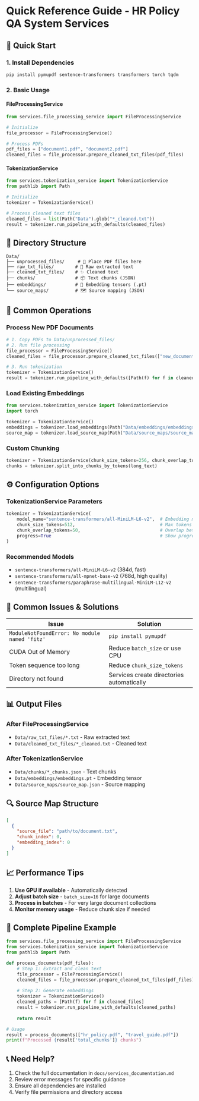 # Quick Reference Guide - HR Policy QA System Services

## 🚀 Quick Start

### 1. Install Dependencies
```bash
pip install pymupdf sentence-transformers transformers torch tqdm
```

### 2. Basic Usage

#### FileProcessingService
```python
from services.file_processing_service import FileProcessingService

# Initialize
file_processor = FileProcessingService()

# Process PDFs
pdf_files = ["document1.pdf", "document2.pdf"]
cleaned_files = file_processor.prepare_cleaned_txt_files(pdf_files)
```

#### TokenizationService
```python
from services.tokenization_service import TokenizationService
from pathlib import Path

# Initialize
tokenizer = TokenizationService()

# Process cleaned text files
cleaned_files = list(Path("Data").glob("*_cleaned.txt"))
result = tokenizer.run_pipeline_with_defaults(cleaned_files)
```

## 📁 Directory Structure

```
Data/
├── unprocessed_files/     # 📄 Place PDF files here
├── raw_txt_files/        # 📝 Raw extracted text
├── cleaned_txt_files/    # ✨ Cleaned text
├── chunks/               # 📦 Text chunks (JSON)
├── embeddings/           # 🔢 Embedding tensors (.pt)
└── source_maps/          # 🗺️ Source mapping (JSON)
```

## 🔧 Common Operations

### Process New PDF Documents
```python
# 1. Copy PDFs to Data/unprocessed_files/
# 2. Run file processing
file_processor = FileProcessingService()
cleaned_files = file_processor.prepare_cleaned_txt_files(["new_document.pdf"])

# 3. Run tokenization
tokenizer = TokenizationService()
result = tokenizer.run_pipeline_with_defaults([Path(f) for f in cleaned_files])
```

### Load Existing Embeddings
```python
from services.tokenization_service import TokenizationService
import torch

tokenizer = TokenizationService()
embeddings = tokenizer.load_embeddings(Path("Data/embeddings/embeddings.pt"))
source_map = tokenizer.load_source_map(Path("Data/source_maps/source_map.json"))
```

### Custom Chunking
```python
tokenizer = TokenizationService(chunk_size_tokens=256, chunk_overlap_tokens=25)
chunks = tokenizer.split_into_chunks_by_tokens(long_text)
```

## ⚙️ Configuration Options

### TokenizationService Parameters
```python
tokenizer = TokenizationService(
    model_name="sentence-transformers/all-MiniLM-L6-v2",  # Embedding model
    chunk_size_tokens=512,                                # Max tokens per chunk
    chunk_overlap_tokens=50,                              # Overlap between chunks
    progress=True                                         # Show progress bars
)
```

### Recommended Models
- `sentence-transformers/all-MiniLM-L6-v2` (384d, fast)
- `sentence-transformers/all-mpnet-base-v2` (768d, high quality)
- `sentence-transformers/paraphrase-multilingual-MiniLM-L12-v2` (multilingual)

## 🐛 Common Issues & Solutions

| Issue | Solution |
|-------|----------|
| `ModuleNotFoundError: No module named 'fitz'` | `pip install pymupdf` |
| CUDA Out of Memory | Reduce `batch_size` or use CPU |
| Token sequence too long | Reduce `chunk_size_tokens` |
| Directory not found | Services create directories automatically |

## 📊 Output Files

### After FileProcessingService
- `Data/raw_txt_files/*.txt` - Raw extracted text
- `Data/cleaned_txt_files/*_cleaned.txt` - Cleaned text

### After TokenizationService
- `Data/chunks/*_chunks.json` - Text chunks
- `Data/embeddings/embeddings.pt` - Embedding tensor
- `Data/source_maps/source_map.json` - Source mapping

## 🔍 Source Map Structure
```json
[
  {
    "source_file": "path/to/document.txt",
    "chunk_index": 0,
    "embedding_index": 0
  }
]
```

## 📈 Performance Tips

1. **Use GPU if available** - Automatically detected
2. **Adjust batch size** - `batch_size=16` for large documents
3. **Process in batches** - For very large document collections
4. **Monitor memory usage** - Reduce chunk size if needed

## 🎯 Complete Pipeline Example
```python
from services.file_processing_service import FileProcessingService
from services.tokenization_service import TokenizationService
from pathlib import Path

def process_documents(pdf_files):
    # Step 1: Extract and clean text
    file_processor = FileProcessingService()
    cleaned_files = file_processor.prepare_cleaned_txt_files(pdf_files)
    
    # Step 2: Generate embeddings
    tokenizer = TokenizationService()
    cleaned_paths = [Path(f) for f in cleaned_files]
    result = tokenizer.run_pipeline_with_defaults(cleaned_paths)
    
    return result

# Usage
result = process_documents(["hr_policy.pdf", "travel_guide.pdf"])
print(f"Processed {result['total_chunks']} chunks")
```

## 📞 Need Help?

1. Check the full documentation in `docs/services_documentation.md`
2. Review error messages for specific guidance
3. Ensure all dependencies are installed
4. Verify file permissions and directory access

